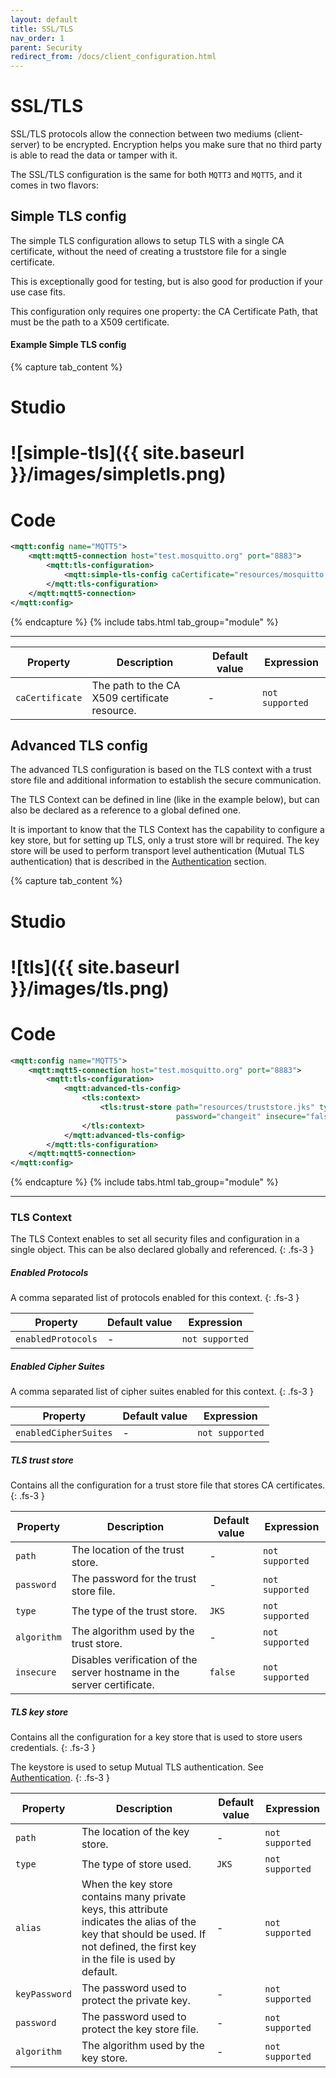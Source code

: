 ```yaml
---
layout: default
title: SSL/TLS
nav_order: 1
parent: Security
redirect_from: /docs/client_configuration.html
---
```


# SSL/TLS

SSL/TLS protocols allow the connection between two mediums (client-server) to be encrypted. Encryption helps you make sure that no third party is able to read the data or tamper with it.

The SSL/TLS configuration is the same for both `MQTT3` and `MQTT5`, and it comes in two flavors:

## Simple TLS config  

The simple TLS configuration allows to setup TLS with a single CA certificate, without the need of creating a truststore file for a single certificate.

This is exceptionally good for testing, but is also good for production if your use case fits.

This configuration only requires one property: the CA Certificate Path, that must be the path to a X509 certificate.

#### Example Simple TLS config
{% capture tab_content %}

Studio
===
![simple-tls]({{ site.baseurl }}/images/simpletls.png)
====

Code
===

```xml
<mqtt:config name="MQTT5">
    <mqtt:mqtt5-connection host="test.mosquitto.org" port="8883">
        <mqtt:tls-configuration>
            <mqtt:simple-tls-config caCertificate="resources/mosquitto.org.crt" />
        </mqtt:tls-configuration>
    </mqtt:mqtt5-connection>
</mqtt:config>
```

{% endcapture %}
{% include tabs.html tab_group="module" %}

---

| Property | Description | Default value | Expression |
| ----------- | ----------- | ------------- | -------- |
| `caCertificate` | The path to the CA X509 certificate resource. | - | `not supported` |

## Advanced TLS config  

The advanced TLS configuration is based on the TLS context with a trust store file and additional information to establish the secure communication.

The TLS Context can be defined in line (like in the example below), but can also be declared as a reference to a global defined one.

It is important to know that the TLS Context has the capability to configure a key store, but for setting up TLS, only a trust store will br required. The key store will be used to perform transport level authentication (Mutual TLS authentication) that is described in the [Authentication](2_authentication.md#tls-mutual-authentication) section.

{% capture tab_content %}

Studio
===
![tls]({{ site.baseurl }}/images/tls.png)
====

Code
===

```xml
<mqtt:config name="MQTT5">
    <mqtt:mqtt5-connection host="test.mosquitto.org" port="8883">
        <mqtt:tls-configuration>
            <mqtt:advanced-tls-config>
                <tls:context>
                    <tls:trust-store path="resources/truststore.jks" type="jks"
                                     password="changeit" insecure="false"/>
                </tls:context>
            </mqtt:advanced-tls-config>
        </mqtt:tls-configuration>
    </mqtt:mqtt5-connection>
</mqtt:config>
```

{% endcapture %}
{% include tabs.html tab_group="module" %}

---

### TLS Context 

The TLS Context enables to set all security files and configuration in a single object. This can be also declared globally and referenced.
{: .fs-3 }

##### Enabled Protocols

A comma separated list of protocols enabled for this context.
{: .fs-3 }

| Property | Default value | Expression |
| ----------- | ------------- | -------- |
| `enabledProtocols` | - | `not supported` |

##### Enabled Cipher Suites
A comma separated list of cipher suites enabled for this context.
{: .fs-3 }

| Property | Default value | Expression |
| ----------- | ------------- | -------- |
| `enabledCipherSuites` | - | `not supported` |

##### TLS trust store

Contains all the configuration for a trust store file that stores CA certificates.
{: .fs-3 }

| Property | Description | Default value | Expression |
| ----------- | ----------- | ------------- | ------- |
| `path` | The location of the trust store. | - | `not supported` |
| `password` | The password for the trust store file. | - | `not supported` |
| `type` | The type of the trust store. | `JKS` | `not supported` |
| `algorithm` | The algorithm used by the trust store. | - | `not supported` |
| `insecure` | Disables verification of the server hostname in the server certificate. | `false` | `not supported` |

##### TLS key store

Contains all the configuration for a key store that is used to store users credentials.
{: .fs-3 }

The keystore is used to setup Mutual TLS authentication. See [Authentication](2_authentication.md#tls-mutual-authentication).
{: .fs-3 }

| Property | Description | Default value | Expression |
| ----------- | ----------- | ------------- | ------- |
| `path` | The location of the key store. | - | `not supported` |
| `type` | The type of store used. | `JKS` | `not supported` |
| `alias` | When the key store contains many private keys, this attribute indicates the alias of the key that should be used. If not defined, the first key in the file is used by default. | - | `not supported` |
| `keyPassword` | The password used to protect the private key. | - | `not supported` |
| `password` | The password used to protect the key store file. | - | `not supported` |
| `algorithm` | The algorithm used by the key store. | - | `not supported` |

